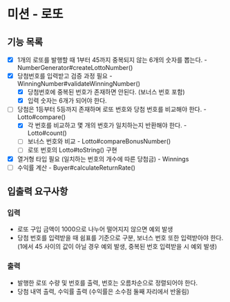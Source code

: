 # 미션 - 로또

## 기능 목록
- [x] 1개의 로또를 발행할 때 1부터 45까지 중복되지 않는 6개의 숫자를 뽑는다. - NumberGenerator#createLottoNumber()
- [x] 당첨번호를 입력받고 검증 과정 필요 - WinningNumber#validateWinningNumber()
  - [x] 당첨번호에 중복된 번호가 존재하면 안된다. (보너스 번호 포함)
  - [x] 입력 숫자는 6개가 되어야 한다.
- [ ] 당첨은 1등부터 5등까지 존재하며 로또 번호와 당첨 번호를 비교해야 한다. - Lotto#compare()
  - [x] 각 번호를 비교하고 몇 개의 번호가 일치하는지 반환해야 한다. - Lotto#count()
  - [ ] 보너스 번호와 비교 - Lotto#compareBonusNumber()
  - [ ] 로또 번호의 Lotto#toString() 구현
- [x] 열거형 타입 필요 (일치하는 번호의 개수에 따른 당첨금) - Winnings
- [ ] 수익률 계산 - Buyer#calculateReturnRate()

## 입출력 요구사항
### 입력
- 로또 구입 금액이 1000으로 나누어 떨어지지 않으면 예외 발생
- 당첨 번호를 입력받을 때 쉼표를 기준으로 구분, 보너스 번호 또한 입력받아야 한다. 
   (1에서 45 사이의 값이 아닐 경우 예외 발생, 중복된 번호 입력받을 시 예외 발생)
### 출력
- 발행한 로또 수량 및 번호를 출력, 번호는 오름차순으로 정렬되어야 한다.
- 당첨 내역 출력, 수익률 출력 (수익률은 소수점 둘째 자리에서 반올림)